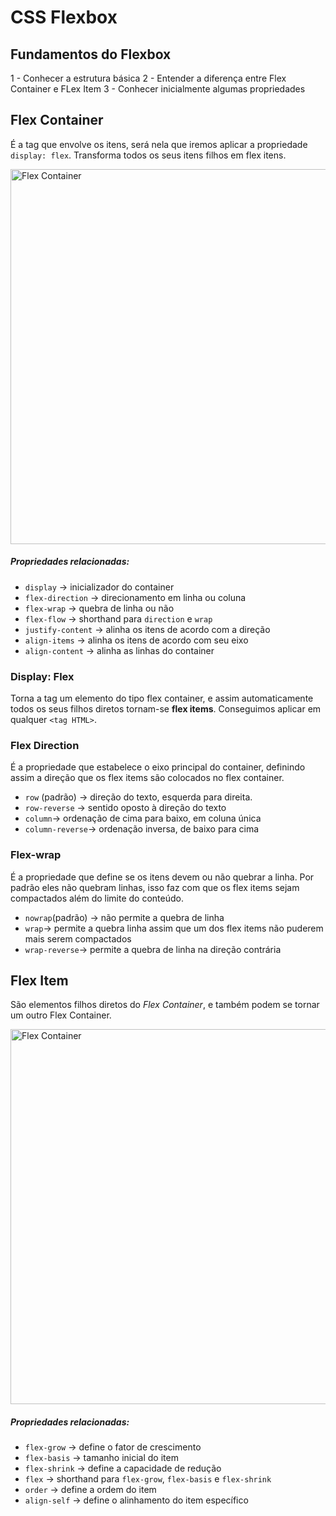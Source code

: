 # CSS Flexbox

## Fundamentos do Flexbox

1 - Conhecer a estrutura básica
2 - Entender a diferença entre Flex Container e FLex Item
3 - Conhecer inicialmente algumas propriedades

## Flex Container

É a tag que envolve os itens, será nela que iremos aplicar a propriedade `display: flex`.
Transforma todos os seus itens filhos em flex itens.

<img src="https://css-tricks.com/wp-content/uploads/2018/10/01-container.svg" alt="Flex Container" width="600" />

##### Propriedades relacionadas:

- `display` -> inicializador do container
- `flex-direction` -> direcionamento em linha ou coluna
- `flex-wrap` -> quebra de linha ou não
- `flex-flow` -> shorthand para `direction` e `wrap`
- `justify-content` -> alinha os itens de acordo com a direção
- `align-items` -> alinha os itens de acordo com seu eixo
- `align-content` -> alinha as linhas do container

### Display: Flex

Torna a tag um elemento do tipo flex container, e assim automaticamente todos os seus filhos diretos tornam-se **flex items**. Conseguimos aplicar em qualquer `<tag HTML>`.

### Flex Direction

É a propriedade que estabelece o eixo principal do container, definindo assim a direção que os flex items são colocados no flex container.

- `row` (padrão) -> direção do texto, esquerda para direita.
- `row-reverse` -> sentido oposto à direção do texto
- `column`-> ordenação de cima para baixo, em coluna única
- `column-reverse`-> ordenação inversa, de baixo para cima

### Flex-wrap

É a propriedade que define se os itens devem ou não quebrar a linha.
Por padrão eles não quebram linhas, isso faz com que os flex items sejam compactados além do limite do conteúdo.

- `nowrap`(padrão) -> não permite a quebra de linha
- `wrap`-> permite a quebra linha assim que um dos flex items não puderem mais serem compactados
- `wrap-reverse`-> permite a quebra de linha na direção contrária
## Flex Item

São elementos filhos diretos do *Flex Container*, e também podem se tornar um outro Flex Container.

<img src="https://css-tricks.com/wp-content/uploads/2018/11/00-basic-terminology.svg" alt="Flex Container" width="600" />

##### Propriedades relacionadas:

- `flex-grow` -> define o fator de crescimento
- `flex-basis` -> tamanho inicial do item
- `flex-shrink` -> define a capacidade de redução
- `flex` -> shorthand para `flex-grow`, `flex-basis` e `flex-shrink`
- `order` -> define a ordem do item
- `align-self` -> define o alinhamento do item específico